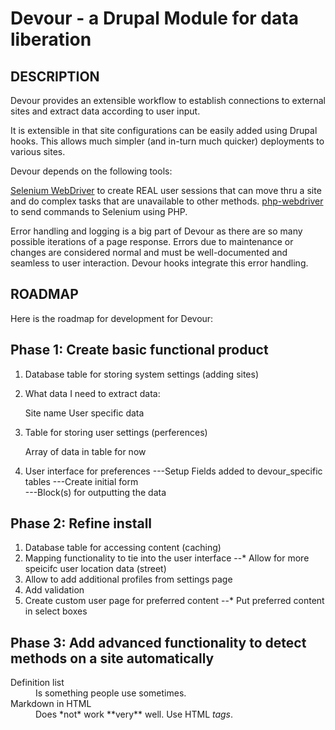 Devour - a Drupal Module for data liberation
============================================

##  DESCRIPTION
Devour provides an extensible workflow to establish connections to external sites and extract data according to user input. 

It is extensible in that site configurations can be easily added using Drupal hooks. This allows much simpler (and in-turn much quicker) deployments to various sites. 

Devour depends on the following tools:

[Selenium WebDriver](http://docs.seleniumhq.org) to create REAL user sessions that can move thru a site and do complex tasks that are unavailable to other methods. 
[php-webdriver](https://github.com/php-webdriver) to send commands to Selenium using PHP.

Error handling and logging is a big part of Devour as there are so many possible iterations of a page response. Errors due to maintenance or changes are considered normal and must be well-documented and seamless to user interaction. Devour hooks integrate this error handling.



## ROADMAP

Here is the roadmap for development for Devour:

## Phase 1: Create basic functional product
1. Database table for storing system settings (adding sites)
2. What data I need to extract data:
           
	Site name
	User specific data
3. Table for storing user settings (perferences)

	Array of data in table for now
4. User interface for preferences
---Setup Fields added to devour_specific tables
---Create initial form												
---Block(s) for outputting the data
		
## Phase 2: Refine install
1. Database table for accessing content (caching)
2. Mapping functionality to tie into the user interface
   --* Allow for more speicifc user location data (street)
3. Allow to add additional profiles from settings page
4. Add validation
5. Create custom user page for preferred content
	--* Put preferred content in select boxes
		 	
## Phase 3: Add advanced functionality to detect methods on a site automatically

<dl>
  <dt>Definition list</dt>
  <dd>Is something people use sometimes.</dd>

  <dt>Markdown in HTML</dt>
  <dd>Does *not* work **very** well. Use HTML <em>tags</em>.</dd>
</dl>

